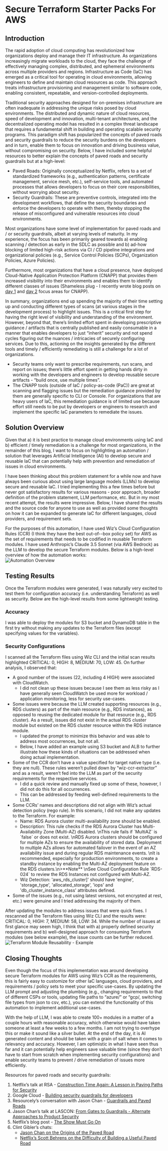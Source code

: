 # Secure Terraform Starter Packs For AWS

## Introduction

The rapid adoption of cloud computing has revolutionized how organizations deploy and manage their IT infrastructure. As organizations increasingly migrate workloads to the cloud, they face the challenge of effectively managing complex, distributed, and ephemeral environments across multiple providers and regions. Infrastructure as Code (IaC) has emerged as a critical tool for operating in cloud environments, allowing engineers to define and maintain cloud resources as code. This approach treats infrastructure provisioning and management  similar to software code, enabling consistent, repeatable, and version-controlled deployments. 

Traditional security approaches designed for on-premises infrastructure are often inadequate in addressing the unique risks posed by cloud environments. The distributed and dynamic nature of cloud resources, speed of development and innovation, multi-tenant architectures, and the decentralized operating model has resulted in a complex threat landscape that requires a fundamental shift in building and operating scalable security programs. This paradigm shift has popularized the concepts of paved roads and security guardrails to reduce the security burdens on the developers and in turn, enable them to focus on innovation and driving business value, without compromising on security. Below, I have included some helpful resources to better explain the concepts of paved roads and security guardrails but at a high-level:

* Paved Roads: Originally conceptualized by Netflix, refers to a set of standardized frameworks (e.g., authentication patterns, certificate management, service mesh, etc.), self-service tools, and automated processes that allows developers to focus on their core responsibilities, without worrying about security.  
* Security Guardrails: These are preventive controls, integrated into the development workflows, that define the security boundaries and enforce the developers to operate with them, thereby stopping the release of misconfigured and vulnerable resources into cloud environments. 

Most organizations have some level of implementation for paved roads and / or security guardrails, albeit at varying levels of maturity. In my experience, the focus has been primarily geared towards a) enabling scanning / detection as early in the SDLC as possible and b) ad-how blocking of limited high-risk actions via CI / CD pipeline integrations and organizational policies (e.g., Service Control Policies (SCPs), Organization Policies, Azure Policies). 

Furthermore, most organizations that have a cloud presence, have deployed Cloud-Native Application Protection Platform (CNAPP) that provides them increased visibility into their environments and enables them to identify different classes of issues (Shameless plug \- I recently wrote blog posts on [day 1](https://naman16.github.io/cloud-security/) and [day 2](https://naman16.github.io/cloud-security/Implementing%20CNAPP:%20Day%202%20Focus%20Areas/) focus areas for CNAPP). 

In summary, organizations end up spending the majority of their time setting up and conducting different types of scans (at various stages in the development process) to highlight issues. This is a critical first step for having the right level of visibility and understanding of the environment. However, beyond that, there’s limited effort spent in developing prescriptive guidance / artifacts that is centrally published and easily consumable in a manner that enables developers to just “inherit” security and not spend cycles figuring out the nuances / intricacies of securely configuring services. Due to this, actioning on the insights generated by the different tools and timely / efficiently remediating is still a challenge for a lot of organizations.

* Security teams only want to prescribe requirements, run scans, and report on issues; there’s little effort spent in getting hands dirty in working with the developers and engineers to develop reusable secure artifacts \- “build once, use multiple times”.  
* The CNAPP tools (outside of IaC / policy-as-code (PaC)) are great at scanning and flagging issues but the remediation guidance provided by them are generally specific to CLI or Console. For organizations that are heavy users of IaC, this remediation guidance is of limited use because effort still needs to be put by developers or engineers to research and implement the specific IaC parameters to remediate the issues.

## Solution Overview

Given that a) it is best practice to manage cloud environments using IaC and b) efficient / timely remediation is a challenge for most organizations, in the remainder of this blog, I want to focus on highlighting an automation / solution that leverages Artificial Intelligence (AI) to develop secure and reusable IaC that can potentially help with prevention and remediation of issues in cloud environments. 

I have been thinking about this problem statement for a while now and have always been curious about using large language models (LLMs) to develop secure and reusable IaC. I tried implementing this a few times before but never got satisfactory results for various reasons \- poor approach, broader definition of the problem statement, LLM performance, etc. But in my most recent attempt, the results were impressive. Below, I have shared the results and the source code for anyone to use as well as provided some thoughts on how it can be expanded to generate IaC for different languages, cloud providers, and requirement sets.

For the purposes of this automation, I have used Wiz’s Cloud Configuration Rules (CCR)  (I think they have the best out-of--box policy set) for AWS as the set of requirements that needs to be codified in reusable Terraform modules. I have used Anthropic’s Claude 3.5 Sonnet (via AWS Bedrock) as the LLM to develop the secure Terraform modules. Below is a high-level overview of how the automation works:  
![Automation Overview](images/Automation%20Overview.png)

## Testing Results

Once the Terraform modules were generated, I was naturally very excited to test them for configuration accuracy (i.e. understanding Terraform) as well as security. Below are the high-level results from some lightweight testing. 

### Accuracy

I was able to deploy the modules for S3 bucket and DynamoDB table in the first try without making any updates to the Terraform files (except specifying values for the variables).

### Security Configurations

I scanned all the Terraform files using Wiz CLI and the initial scan results highlighted CRITICAL: 0, HIGH: 8, MEDIUM: 70, LOW: 45\. On further analysis, I observed that:

* A good number of the issues (22, including 4 HIGH) were associated with CloudWatch.
  * I did not clean up these issues because I see them as less risky as I have generally seen CloudWatch be used more for workload / application monitoring, less for security use-cases.
* Some issues were because the LLM created supporting resources (e.g., RDS clusters) as part of the main resource (e.g., RDS instances), as opposed to reusing the dedicated module for that resource (e.g., RDS cluster). As a result, issues did not exist in the actual RDS cluster module but existed on the RDS cluster resource within the RDS instance module.
  * I updated the prompt to minimize this behavior and was able to address most occurrences, but not all.
  * Below, I have added an example using S3 bucket and ALB to further illustrate how these kinds of situations can be addressed when doing actual implementation.   
* Some of the CCR don’t have a value specified for target native type (i.e. they are null). These rules weren’t pulled down by “wiz-ccr-extractor” and as a result, weren’t fed into the LLM as part of the security requirements for the respective services.
  * I did a quick review and manually fixed up some of these, however, I did not do this for all occurrences.
  * This can be addressed by feeding well-defined requirements to the LLM.
* Some CCRs’ names and descriptions did not align with Wiz’s actual detection policy (rego rule). In this scenario, I did not make any updates to the Terraform. For example:
  * Name: RDS Aurora cluster multi-availability zone should be enabled.
  * Description: This rule checks if the RDS Aurora Cluster has Multi-Availability Zone (Multi-AZ) disabled.  \\nThis rule fails if \`MultiAZ\` is \`false\` or does not exist.  \\nRDS Aurora clusters should be configured for multiple AZs to ensure the availability of stored data. Deployment to multiple AZs allows for automated failover in the event of an AZ availability issue and during regular RDS maintenance events.  \\nIt is recommended, especially for production environments, to create a standby instance by enabling the Multi-AZ deployment feature on the RDS clusters.\\n\>\*\*Note\*\*  \\nSee Cloud Configuration Rule \`RDS-024\` to review the RDS Instances not configured with Multi-AZ.
  * Wiz Detection: 'aws\_rds\_cluster\]' should have 'engine', 'storage\_type', 'allocated\_storage', 'iops' and 'db\_cluster\_instance\_class' attributes defined.
* Some of the issues (e.g., not using latest versions, not encrypted at rest, etc.) were genuine and I tried addressing the majority of them. 

After updating the modules to address issues that were quick fixes. I rescanned all the Terraform files using Wiz CLI and the results were: CRITICAL: 0, HIGH: 7, MEDIUM: 58, LOW: 34\. While the number of issues at first glance may seem high, I think that with a) properly defined security requirements and b) well-designed approach for consuming Terraform modules (see below example), the issue counts can be further reduced.   
![Terraform Module Reusability - Example](images/Terraform%20Module%20Reusability%20-%20Example.png)

## Closing Thoughts

Even though the focus of this implementation was around developing secure Terraform modules for AWS using Wiz’s CCR as the requirements, this is fairly easy to customize for other IaC languages, cloud providers, and requirements / policy sets to meet your specific use-cases. By updating the LLM prompt and adjusting the plumbing (e.g., changing requirements to that of different CSPs or tools, updating file paths to “azure/” or “gcp/, switching file types from json to csv, etc.), you can extend the functionality of this automation to implement additional use-cases.

With the help of LLM, I was able to create 100+ modules in a matter of a couple hours with reasonable accuracy, which otherwise would have taken someone at least a few weeks to a few months. I am not trying to overhype this or make it sound like a silver bullet. At the end of the day, it is AI generated content and should be taken with a grain of salt when it comes to relevancy and accuracy. However, I am optimistic in what I have seen thus far and it can potentially help engineers save valuable time (since they don’t have to start from scratch when implementing security configurations) and enable security teams to prevent / drive remediation of issues more efficiently.

Resources for paved roads and security guardrails:

1. Netflix’s talk at RSA \- [Construction Time Again: A Lesson in Paving Paths for Security](https://www.rsaconference.com/library/presentation/usa/2023/Construction%20Time%20Again%20A%20Lesson%20in%20Paving%20Paths%20for%20Security?utm_source=appsec.beehiiv.com&utm_medium=referral&utm_campaign=reasonable-appsec-6-five-security-articles-guard-rails-paved-roads-photo-and-podcast-corner)  
2. Google Cloud \- [Building security guardrails for developers](https://cloud.google.com/blog/topics/inside-google-cloud/building-security-guardrails-for-developers-with-google-cloud)  
3. Resourcely’s conversation with Jason Chan \- [Guardrails and Paved Roads](https://www.resourcely.io/post/guardrails-and-paved-roads)  
4. Jason Chan’s talk at LASCON: [From Gates to Guardrails \- Alternate Approaches to Product Security](https://www.youtube.com/watch?v=geumLjxtc54)  
5. Netflix’s blog post \- [The Show Must Go On](https://netflixtechblog.com/the-show-must-go-on-securing-netflix-studios-at-scale-19b801c86479)  
6. Clint Gibler’s chats:
   * [Jason Chan on the Origins of the Paved Road](https://www.youtube.com/watch?v=xijyr54FZn4)  
   * [Netflix’s Scott Behrens on the Difficulty of Building a Useful Paved Road](https://www.youtube.com/watch?v=uQaWfTwAWp0)
